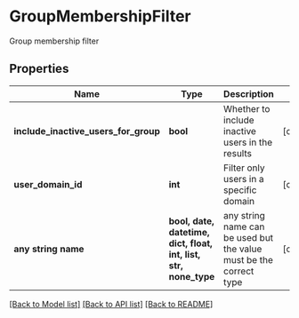 # GroupMembershipFilter

Group membership filter

## Properties
Name | Type | Description | Notes
------------ | ------------- | ------------- | -------------
**include_inactive_users_for_group** | **bool** | Whether to include inactive users in the results | [optional] 
**user_domain_id** | **int** | Filter only users in a specific domain | [optional] 
**any string name** | **bool, date, datetime, dict, float, int, list, str, none_type** | any string name can be used but the value must be the correct type | [optional]

[[Back to Model list]](../README.md#documentation-for-models) [[Back to API list]](../README.md#documentation-for-api-endpoints) [[Back to README]](../README.md)


